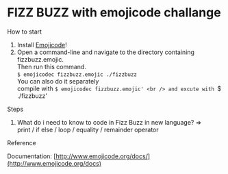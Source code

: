 # FIZZ BUZZ with emojicode challange

How to start

1. Install [Emojicode](http://www.emojicode.org/docs/guides/install.html)!
1. Open a command-line and navigate to the directory containing fizzbuzz.emojic. <br />
   Then run this command. <br />
   `$ emojicodec fizzbuzz.emojic ./fizzbuzz` <br />
   You can also do it separately <br />
   compile with `$ emojicodec fizzbuzz.emojic' <br /> and excute with `$ ./fizzbuzz' <br />

Steps

1. What do i need to know to code in Fizz Buzz in new language? => <br />
   print / if else / loop / equality / remainder operator <br />

Reference

Documentation: [http://www.emojicode.org/docs/](http://www.emojicode.org/docs)
